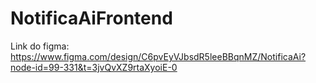 # NotificaAiFrontend

Link do figma: https://www.figma.com/design/C6pvEyVJbsdR5leeBBqnMZ/NotificaAi?node-id=99-331&t=3jvQvXZ9rtaXyoiE-0
